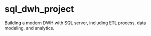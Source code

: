 # sql_dwh_project
Building a modern DWH with SQL server, including ETL process, data modeling, and analytics.
